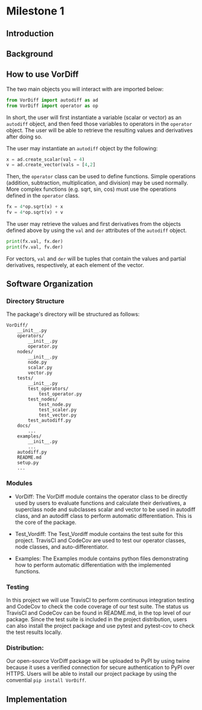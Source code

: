 # Milestone 1

## Introduction

## Background

## How to use VorDiff

The two main objects you will interact with are imported below:
```py
from VorDiff import autodiff as ad
from VorDiff import operator as op
```
In short, the user will first instantiate a variable (scalar or vector) as an `autodiff` object, and then feed those variables to operators in the `operator` object. The user will be able to retrieve the resulting values and derivatives after doing so.

The user may instantiate an `autodiff` object by the following:
```py
x = ad.create_scalar(val = 4)
v = ad.create_vector(vals = [4,2]
```
Then, the `operator` class can be used to define functions. Simple operations (addition, subtraction, multiplication, and division) may be used normally. More complex functions (e.g. sqrt, sin, cos) must use the operations defined in the `operator` class.
```py
fx = 4*op.sqrt(x) + x
fv = 4*op.sqrt(v) + v
```
The user may retrieve the values and first derivatives from the objects defined above by using the `val` and `der` attributes of the `autodiff` object.
```py
print(fx.val, fx.der)
print(fv.val, fv.der)
```
For vectors, `val` and `der` will be tuples that contain the values and partial derivatives, respectively, at each element of the vector.

## Software Organization

### Directory Structure
The package's directory will be structured as follows:
```
VorDiff/
	__init__.py
	operators/
	    __init__.py
	    operator.py
	nodes/
	    __init__.py
	    node.py
	    scalar.py
	    vector.py
	tests/
	    __init__.py
	    test_operators/
		    test_operator.py
	    test_nodes/
		    test_node.py
		    test_scaler.py
		    test_vector.py
		test_autodiff.py
	docs/
		...
	examples/
	    __init__.py
	    ...
	autodiff.py 
    README.md
    setup.py
    ...
```
### Modules
-   VorDiff: The VorDiff module contains the operator class to be directly used by users to evaluate functions and calculate their derivatives, a superclass node and subclasses scalar and vector to be used in autodiff class, and an autodiff class to perform automatic differentiation. This is the core of the package.
    
-   Test_Vordiff: The Test_Vordiff module contains the test suite for this project. TravisCI and CodeCov are used to test our operator classes, node classes, and auto-differentiator.
    
-   Examples: The Examples module contains python files demonstrating how to perform automatic differentiation with the implemented functions.
    
### Testing
In this project we will use TravisCI to perform continuous integration testing and CodeCov to check the code coverage of our test suite. The status us TravisCI and CodeCov can be found in README.md, in the top level of our package. Since the test suite is included in the project distribution, users can also install the project package and use pytest and pytest-cov to check the test results locally.

### Distribution:
Our open-source VorDiff package will be uploaded to PyPI by using twine because it uses a verified connection for secure authentication to PyPI over HTTPS. Users will be able to install our project package by using the convential `pip install VorDiff`.

## Implementation

